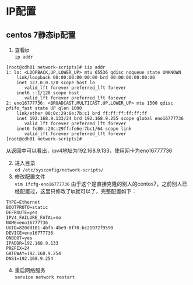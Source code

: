 # IP配置

## centos 7静态ip配置

1. 查看ip  
   `ip addr`

```
[root@cdh01 network-scripts]# iip addr
1: lo: <LOOPBACK,UP,LOWER_UP> mtu 65536 qdisc noqueue state UNKNOWN
    link/loopback 00:00:00:00:00:00 brd 00:00:00:00:00:00
    inet 127.0.0.1/8 scope host lo
       valid_lft forever preferred_lft forever
    inet6 ::1/128 scope host
       valid_lft forever preferred_lft forever
2: eno16777736: <BROADCAST,MULTICAST,UP,LOWER_UP> mtu 1500 qdisc pfifo_fast state UP qlen 1000
    link/ether 00:0c:29:6e:7b:c1 brd ff:ff:ff:ff:ff:ff
    inet 192.168.9.133/24 brd 192.168.9.255 scope global eno16777736
       valid_lft forever preferred_lft forever
    inet6 fe80::20c:29ff:fe6e:7bc1/64 scope link
       valid_lft forever preferred_lft forever
[root@cdh01 network-scripts]#
```

从返回中可以看出，ipv4地址为192.168.9.133，使用网卡为eno16777736

2. 进入目录  
   `cd /etc/sysconfig/network-scripts/`
3. 修改配置文件  
   `vim ifcfg-eno16777736`
   由于这个是直接克隆的别人的centos7，之前别人已经配置过，这里只修改了ip就可以了，完整配置如下：

```
TYPE=Ethernet
BOOTPROTO=static
DEFROUTE=yes
IPV4_FAILURE_FATAL=no
NAME=eno16777736
UUID=820dd101-4bfb-4be9-8f70-bc21972f9590
DEVICE=eno16777736
ONBOOT=yes
IPADDR=192.168.9.133
PREFIX=24
GATEWAY=192.168.9.254
DNS1=192.168.9.254
```

4. 重启网络服务  
   `service network restart`